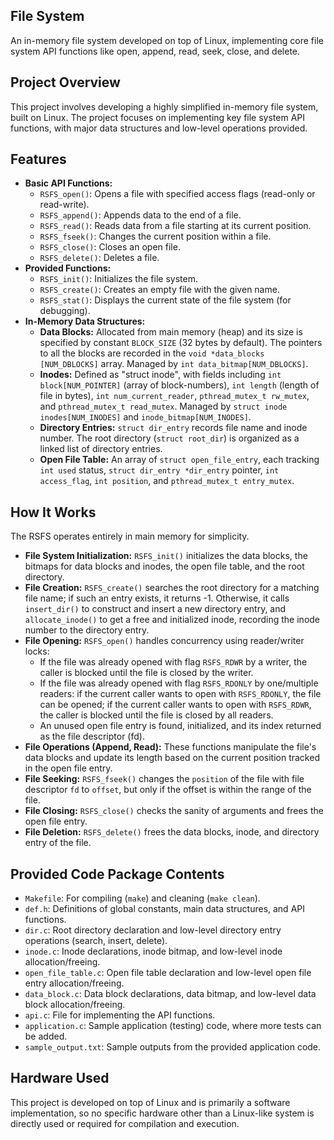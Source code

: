 ## File System

An in-memory file system developed on top of Linux, implementing core file system API functions like open, append, read, seek, close, and delete.

## Project Overview
This project involves developing a highly simplified in-memory file system, built on Linux. The project focuses on implementing key file system API functions, with major data structures and low-level operations provided.

## Features
* **Basic API Functions:**
    * `RSFS_open()`: Opens a file with specified access flags (read-only or read-write).
    * `RSFS_append()`: Appends data to the end of a file.
    * `RSFS_read()`: Reads data from a file starting at its current position.
    * `RSFS_fseek()`: Changes the current position within a file.
    * `RSFS_close()`: Closes an open file.
    * `RSFS_delete()`: Deletes a file.
* **Provided Functions:**
    * `RSFS_init()`: Initializes the file system.
    * `RSFS_create()`: Creates an empty file with the given name.
    * `RSFS_stat()`: Displays the current state of the file system (for debugging).
* **In-Memory Data Structures:**
    * **Data Blocks:** Allocated from main memory (heap) and its size is specified by constant `BLOCK_SIZE` (32 bytes by default). The pointers to all the blocks are recorded in the `void *data_blocks [NUM_DBLOCKS]` array. Managed by `int data_bitmap[NUM_DBLOCKS]`.
    * **Inodes:** Defined as "struct inode", with fields including `int block[NUM_POINTER]` (array of block-numbers), `int length` (length of file in bytes), `int num_current_reader`, `pthread_mutex_t rw_mutex`, and `pthread_mutex_t read_mutex`. Managed by `struct inode inodes[NUM_INODES]` and `inode_bitmap[NUM_INODES]`.
    * **Directory Entries:** `struct dir_entry` records file name and inode number. The root directory (`struct root_dir`) is organized as a linked list of directory entries.
    * **Open File Table:** An array of `struct open_file_entry`, each tracking `int used` status, `struct dir_entry *dir_entry` pointer, `int access_flag`, `int position`, and `pthread_mutex_t entry_mutex`.

## How It Works
The RSFS operates entirely in main memory for simplicity.
* **File System Initialization:** `RSFS_init()` initializes the data blocks, the bitmaps for data blocks and inodes, the open file table, and the root directory.
* **File Creation:** `RSFS_create()` searches the root directory for a matching file name; if such an entry exists, it returns -1. Otherwise, it calls `insert_dir()` to construct and insert a new directory entry, and `allocate_inode()` to get a free and initialized inode, recording the inode number to the directory entry.
* **File Opening:** `RSFS_open()` handles concurrency using reader/writer locks:
    * If the file was already opened with flag `RSFS_RDWR` by a writer, the caller is blocked until the file is closed by the writer.
    * If the file was already opened with flag `RSFS_RDONLY` by one/multiple readers: if the current caller wants to open with `RSFS_RDONLY`, the file can be opened; if the current caller wants to open with `RSFS_RDWR`, the caller is blocked until the file is closed by all readers.
    * An unused open file entry is found, initialized, and its index returned as the file descriptor (fd).
* **File Operations (Append, Read):** These functions manipulate the file's data blocks and update its length based on the current position tracked in the open file entry.
* **File Seeking:** `RSFS_fseek()` changes the `position` of the file with file descriptor `fd` to `offset`, but only if the offset is within the range of the file.
* **File Closing:** `RSFS_close()` checks the sanity of arguments and frees the open file entry.
* **File Deletion:** `RSFS_delete()` frees the data blocks, inode, and directory entry of the file.

## Provided Code Package Contents
* `Makefile`: For compiling (`make`) and cleaning (`make clean`).
* `def.h`: Definitions of global constants, main data structures, and API functions.
* `dir.c`: Root directory declaration and low-level directory entry operations (search, insert, delete).
* `inode.c`: Inode declarations, inode bitmap, and low-level inode allocation/freeing.
* `open_file_table.c`: Open file table declaration and low-level open file entry allocation/freeing.
* `data_block.c`: Data block declarations, data bitmap, and low-level data block allocation/freeing.
* `api.c`: File for implementing the API functions.
* `application.c`: Sample application (testing) code, where more tests can be added.
* `sample_output.txt`: Sample outputs from the provided application code.

## Hardware Used
This project is developed on top of Linux and is primarily a software implementation, so no specific hardware other than a Linux-like system is directly used or required for compilation and execution.
